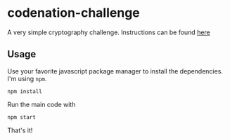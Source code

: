 # codenation-challenge
A very simple cryptography challenge. Instructions can be found [here](/Instructions.pdf)

## Usage

Use your favorite javascript package manager to install the dependencies. I'm using `npm`.

```npm install```

Run the main code with

```npm start```

That's it!

